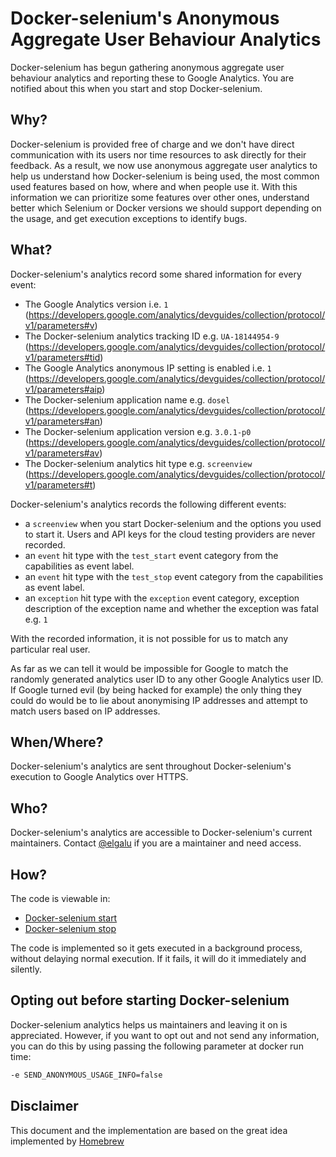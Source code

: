 # Docker-selenium's Anonymous Aggregate User Behaviour Analytics
Docker-selenium has begun gathering anonymous aggregate user behaviour analytics and reporting these to Google Analytics. You are notified about this when you start and stop Docker-selenium.

## Why?
Docker-selenium is provided free of charge and we don't have direct communication with its users nor time resources to ask directly for their feedback. As a result, we now use anonymous aggregate user analytics to help us understand how Docker-selenium is being used, the most common used features based on how, where and when people use it. With this information we can prioritize some features over other ones, understand better which Selenium or Docker versions we should support depending on the usage, and get execution exceptions to identify bugs.

## What?
Docker-selenium's analytics record some shared information for every event:

- The Google Analytics version i.e. `1` (https://developers.google.com/analytics/devguides/collection/protocol/v1/parameters#v)
- The Docker-selenium analytics tracking ID e.g. `UA-18144954-9` (https://developers.google.com/analytics/devguides/collection/protocol/v1/parameters#tid)
- The Google Analytics anonymous IP setting is enabled i.e. `1` (https://developers.google.com/analytics/devguides/collection/protocol/v1/parameters#aip)
- The Docker-selenium application name e.g. `dosel` (https://developers.google.com/analytics/devguides/collection/protocol/v1/parameters#an)
- The Docker-selenium application version e.g. `3.0.1-p0` (https://developers.google.com/analytics/devguides/collection/protocol/v1/parameters#av)
- The Docker-selenium analytics hit type e.g. `screenview` (https://developers.google.com/analytics/devguides/collection/protocol/v1/parameters#t)

Docker-selenium's analytics records the following different events:

- a `screenview` when you start Docker-selenium and the options you used to start it. Users and API keys for the cloud testing providers are never recorded.
- an `event` hit type with the `test_start` event category from the capabilities as event label.
- an `event` hit type with the `test_stop` event category from the capabilities as event label.
- an `exception` hit type with the `exception` event category, exception description of the exception name and whether the exception was fatal e.g. `1`

With the recorded information, it is not possible for us to match any particular real user.

As far as we can tell it would be impossible for Google to match the randomly generated analytics user ID to any other Google Analytics user ID. If Google turned evil (by being hacked for example) the only thing they could do would be to lie about anonymising IP addresses and attempt to match users based on IP addresses.

## When/Where?
Docker-selenium's analytics are sent throughout Docker-selenium's execution to Google Analytics over HTTPS.

## Who?
Docker-selenium's analytics are accessible to Docker-selenium's current maintainers. Contact [@elgalu](https://github.com/elgalu) if you are a maintainer and need access.

## How?
The code is viewable in:
* [Docker-selenium start](./bin/entry.sh#300)
* [Docker-selenium stop](./supervisor/bin/run-supervisord.sh#16)

The code is implemented so it gets executed in a background process, without delaying normal execution. If it fails, it will do it immediately and silently.

## Opting out before starting Docker-selenium
Docker-selenium analytics helps us maintainers and leaving it on is appreciated. However, if you want to opt out and not send any information, you can do this by using passing the following parameter at docker run time:

```sh
-e SEND_ANONYMOUS_USAGE_INFO=false
```

## Disclaimer
This document and the implementation are based on the great idea implemented by [Homebrew](https://github.com/Homebrew/brew/blob/master/docs/Analytics.md)
